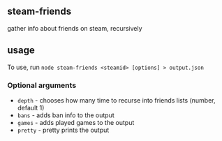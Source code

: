 ## steam-friends
gather info about friends on steam, recursively

## usage
To use, run `node steam-friends <steamid> [options] > output.json`

### Optional arguments
- `depth` - chooses how many time to recurse into friends lists (number, default 1)
- `bans` - adds ban info to the output
- `games` - adds played games to the output
- `pretty` - pretty prints the output